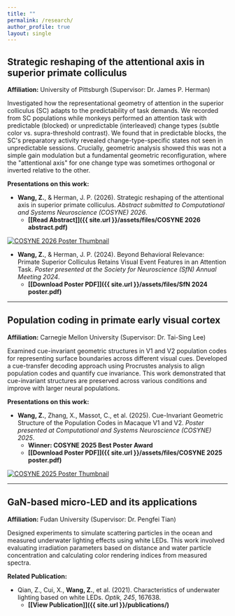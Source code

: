 ```yaml
---
title: ""
permalink: /research/
author_profile: true
layout: single
---
```


<div style="max-width: 800px; margin-left: auto; margin-right: auto;" markdown="1">

## Strategic reshaping of the attentional axis in superior primate colliculus
**Affiliation:** University of Pittsburgh (Supervisor: Dr. James P. Herman)

Investigated how the representational geometry of attention in the superior colliculus (SC) adapts to the predictability of task demands. We recorded from SC populations while monkeys performed an attention task with predictable (blocked) or unpredictable (interleaved) change types (subtle color vs. supra-threshold contrast). We found that in predictable blocks, the SC's preparatory activity revealed change-type-specific states not seen in unpredictable sessions. Crucially, geometric analysis showed this was not a simple gain modulation but a fundamental geometric reconfiguration, where the "attentional axis" for one change type was sometimes orthogonal or inverted relative to the other.

**Presentations on this work:**

* **Wang, Z.**, & Herman, J. P. (2026). Strategic reshaping of the attentional axis in superior primate colliculus. *Abstract submitted to Computational and Systems Neuroscience (COSYNE) 2026*.
    * **[[Read Abstract]]({{ site.url }}/assets/files/COSYNE 2026 abstract.pdf)**
<a href="{{ site.url }}/assets/files/SfN 2024 poster.pdf">
  <img src="{{ site.url }}/assets/images/COSYNE 2026 thumbnail.png" alt="COSYNE 2026 Poster Thumbnail" style="max-width: 400px;">
</a>

* **Wang, Z.**, & Herman, J. P. (2024). Beyond Behavioral Relevance: Primate Superior Colliculus Retains Visual Event Features in an Attention Task. *Poster presented at the Society for Neuroscience (SfN) Annual Meeting 2024*.
    * **[[Download Poster PDF]]({{ site.url }}/assets/files/SfN 2024 poster.pdf)**


---

## Population coding in primate early visual cortex
**Affiliation:** Carnegie Mellon University (Supervisor: Dr. Tai-Sing Lee)

Examined cue-invariant geometric structures in V1 and V2 population codes for representing surface boundaries across different visual cues. Developed a cue-transfer decoding approach using Procrustes analysis to align population codes and quantify cue invariance. This work demonstrated that cue-invariant structures are preserved across various conditions and improve with larger neural populations.

**Presentations on this work:**

* **Wang, Z.**, Zhang, X., Massot, C., et al. (2025). Cue-Invariant Geometric Structure of the Population Codes in Macaque V1 and V2. *Poster presented at Computational and Systems Neuroscience (COSYNE) 2025*.
    * **Winner: COSYNE 2025 Best Poster Award**
    * **[[Download Poster PDF]]({{ site.url }}/assets/files/COSYNE 2025 poster.pdf)**

<a href="{{ site.url }}/assets/files/COSYNE 2025 poster.pdf">
  <img src="{{ site.url }}/assets/images/COSYNE 2025 thumbnail.png" alt="COSYNE 2025 Poster Thumbnail" style="max-width: 400px;">
</a>

---

## GaN-based micro-LED and its applications
**Affiliation:** Fudan University (Supervisor: Dr. Pengfei Tian)

Designed experiments to simulate scattering particles in the ocean and measured underwater lighting effects using white LEDs. This work involved evaluating irradiation parameters based on distance and water particle concentration and calculating color rendering indices from measured spectra.

**Related Publication:**

* Qian, Z., Cui, X., **Wang, Z.**, et al. (2021). Characteristics of underwater lighting based on white LEDs. *Optik, 245*, 167638.
    * **[[View Publication]]({{ site.url }}/publications/)**

</div>
